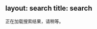 layout: search
title: search
----

<div  id="container" class="page">
  <div id="st-results-container" class="st-search-container" style="width:80%">正在加载搜索结果，请稍等。</div>
  <style>.st-result-text {
  background: #fafafa;
  display: block;
  border-left: 0.5em solid #ccc;
  -webkit-transition: border-left 0.45s;
  -moz-transition: border-left 0.45s;
  -o-transition: border-left 0.45s;
  -ms-transition: border-left 0.45s;
  transition: border-left 0.45s;
  padding: 0.5em;
}
@media only screen and (min-width: 768px) {
  .st-result-text {
    padding: 1em;
  }
}
.st-result-text:hover {
  border-left: 0.5em solid #ea6753;
}
.st-result-text h3 a{
  color: #2ca6cb;
  line-height: 1.5;
  font-size: 22px;
}
.st-snippet em {
  font-weight: bold;
  color: #ea6753;
}</style>

<!--注意下面到</script>结束的代码块要替换成自己上面保存的Install Code代码--!>
<script type="text/javascript">
  (function(w,d,t,u,n,s,e){w['SwiftypeObject']=n;w[n]=w[n]||function(){
  (w[n].q=w[n].q||[]).push(arguments);};s=d.createElement(t);
  e=d.getElementsByTagName(t)[0];s.async=1;s.src=u;e.parentNode.insertBefore(s,e);
  })(window,document,'script','//s.swiftypecdn.com/install/v2/st.js','_st');

  _st('install','f9SxgsuoT3T5zTyGctUR','2.0.0');
</script>

